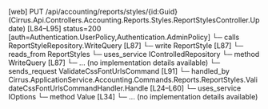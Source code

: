 [web] PUT /api/accounting/reports/styles/{id:Guid}  (Cirrus.Api.Controllers.Accounting.Reports.Styles.ReportStylesController.Update)  [L84–L95] status=200 [auth=Authentication.UserPolicy,Authentication.AdminPolicy]
  └─ calls ReportStyleRepository.WriteQuery [L87]
  └─ write ReportStyle [L87]
    └─ reads_from ReportStyles
  └─ uses_service IControlledRepository<ReportStyle>
    └─ method WriteQuery [L87]
      └─ ... (no implementation details available)
  └─ sends_request ValidateCssFontUrlsCommand [L91]
    └─ handled_by Cirrus.ApplicationService.Accounting.Commands.Reports.ReportStyles.ValidateCssFontUrlsCommandHandler.Handle [L24–L60]
      └─ uses_service IOptions<CssTemplatesConfig>
        └─ method Value [L34]
          └─ ... (no implementation details available)


